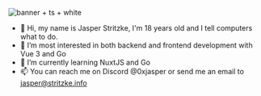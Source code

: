![banner + ts + white](https://user-images.githubusercontent.com/44339309/235220662-d6fc8364-a04a-45cb-b544-de6b223905f7.png)

- 👋 Hi, my name is Jasper Stritzke, I'm 18 years old and I tell computers what to do.
- 👀 I’m most interested in both backend and frontend development with Vue 3 and Go
- 🌱 I’m currently learning NuxtJS and Go
- 📫 You can reach me on Discord @0xjasper or send me an email to jasper@stritzke.info

<!---
JasperStritzke/JasperStritzke is a ✨ special ✨ repository because its `README.md` (this file) appears on your GitHub profile.
You can click the Preview link to take a look at your changes.
--->
